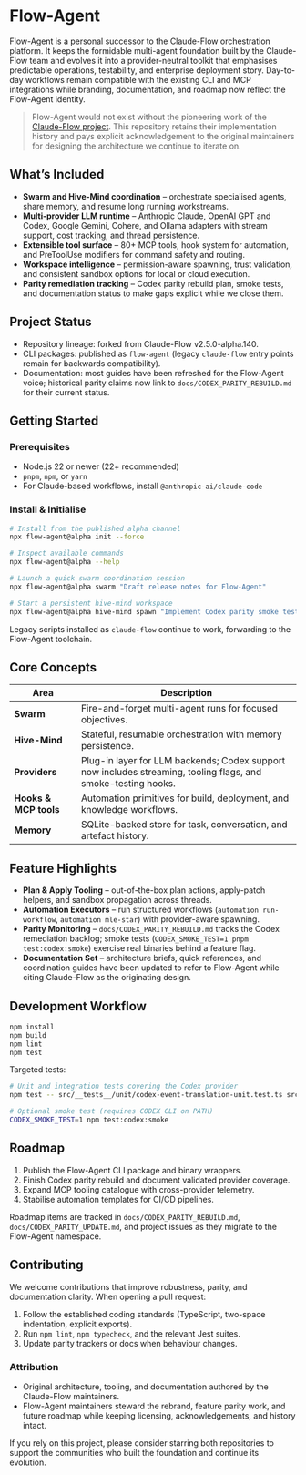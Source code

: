 # Flow-Agent

Flow-Agent is a personal successor to the Claude-Flow orchestration platform. It keeps the formidable multi-agent foundation built by the Claude-Flow team and evolves it into a provider-neutral toolkit that emphasises predictable operations, testability, and enterprise deployment story. Day-to-day workflows remain compatible with the existing CLI and MCP integrations while branding, documentation, and roadmap now reflect the Flow-Agent identity.

> Flow-Agent would not exist without the pioneering work of the [Claude-Flow project](https://github.com/ruvnet/claude-flow). This repository retains their implementation history and pays explicit acknowledgement to the original maintainers for designing the architecture we continue to iterate on.

## What’s Included

- **Swarm and Hive-Mind coordination** – orchestrate specialised agents, share memory, and resume long running workstreams.
- **Multi-provider LLM runtime** – Anthropic Claude, OpenAI GPT and Codex, Google Gemini, Cohere, and Ollama adapters with stream support, cost tracking, and thread persistence.
- **Extensible tool surface** – 80+ MCP tools, hook system for automation, and PreToolUse modifiers for command safety and routing.
- **Workspace intelligence** – permission-aware spawning, trust validation, and consistent sandbox options for local or cloud execution.
- **Parity remediation tracking** – Codex parity rebuild plan, smoke tests, and documentation status to make gaps explicit while we close them.

## Project Status

- Repository lineage: forked from Claude-Flow v2.5.0-alpha.140.
- CLI packages: published as `flow-agent` (legacy `claude-flow` entry points remain for backwards compatibility).
- Documentation: most guides have been refreshed for the Flow-Agent voice; historical parity claims now link to `docs/CODEX_PARITY_REBUILD.md` for their current status.

## Getting Started

### Prerequisites

- Node.js 22 or newer (22+ recommended)
- `pnpm`, `npm`, or `yarn`
- For Claude-based workflows, install `@anthropic-ai/claude-code`

### Install & Initialise

```bash
# Install from the published alpha channel
npx flow-agent@alpha init --force

# Inspect available commands
npx flow-agent@alpha --help

# Launch a quick swarm coordination session
npx flow-agent@alpha swarm "Draft release notes for Flow-Agent"

# Start a persistent hive-mind workspace
npx flow-agent@alpha hive-mind spawn "Implement Codex parity smoke tests" --claude
```

Legacy scripts installed as `claude-flow` continue to work, forwarding to the Flow-Agent toolchain.

## Core Concepts

| Area | Description |
|------|-------------|
| **Swarm** | Fire-and-forget multi-agent runs for focused objectives. |
| **Hive-Mind** | Stateful, resumable orchestration with memory persistence. |
| **Providers** | Plug-in layer for LLM backends; Codex support now includes streaming, tooling flags, and smoke-testing hooks. |
| **Hooks & MCP tools** | Automation primitives for build, deployment, and knowledge workflows. |
| **Memory** | SQLite-backed store for task, conversation, and artefact history. |

## Feature Highlights

- **Plan & Apply Tooling** – out-of-the-box plan actions, apply-patch helpers, and sandbox propagation across threads.
- **Automation Executors** – run structured workflows (`automation run-workflow`, `automation mle-star`) with provider-aware spawning.
- **Parity Monitoring** – `docs/CODEX_PARITY_REBUILD.md` tracks the Codex remediation backlog; smoke tests (`CODEX_SMOKE_TEST=1 pnpm test:codex:smoke`) exercise real binaries behind a feature flag.
- **Documentation Set** – architecture briefs, quick references, and coordination guides have been updated to refer to Flow-Agent while citing Claude-Flow as the originating design.

## Development Workflow

```bash
npm install
npm build
npm lint
npm test
```

Targeted tests:

```bash
# Unit and integration tests covering the Codex provider
npm test -- src/__tests__/unit/codex-event-translation-unit.test.ts src/__tests__/integration/codex-provider-integration.test.js

# Optional smoke test (requires CODEX CLI on PATH)
CODEX_SMOKE_TEST=1 npm test:codex:smoke
```

## Roadmap

1. Publish the Flow-Agent CLI package and binary wrappers.
2. Finish Codex parity rebuild and document validated provider coverage.
3. Expand MCP tooling catalogue with cross-provider telemetry.
4. Stabilise automation templates for CI/CD pipelines.

Roadmap items are tracked in `docs/CODEX_PARITY_REBUILD.md`, `docs/CODEX_PARITY_UPDATE.md`, and project issues as they migrate to the Flow-Agent namespace.

## Contributing

We welcome contributions that improve robustness, parity, and documentation clarity. When opening a pull request:

1. Follow the established coding standards (TypeScript, two-space indentation, explicit exports).
2. Run `npm lint`, `npm typecheck`, and the relevant Jest suites.
3. Update parity trackers or docs when behaviour changes.

### Attribution

- Original architecture, tooling, and documentation authored by the Claude-Flow maintainers.
- Flow-Agent maintainers steward the rebrand, feature parity work, and future roadmap while keeping licensing, acknowledgements, and history intact.

If you rely on this project, please consider starring both repositories to support the communities who built the foundation and continue its evolution.
